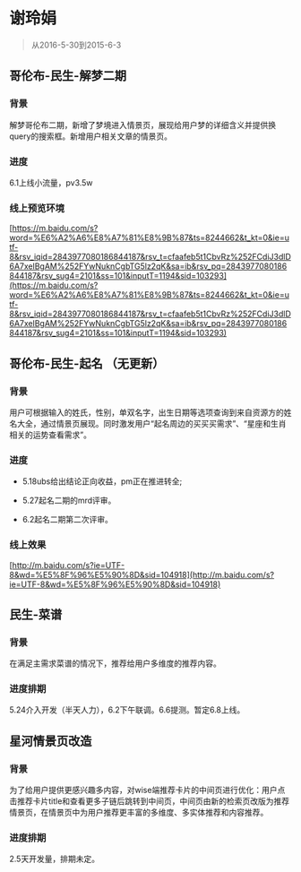 # 谢玲娟

> 从2016-5-30到2015-6-3

## 哥伦布-民生-解梦二期

### 背景

解梦哥伦布二期，新增了梦境进入情景页，展现给用户梦的详细含义并提供换query的搜索框。新增用户相关文章的情景页。

### 进度

6.1上线小流量，pv3.5w

### 线上预览环境

[https://m.baidu.com/s?word=%E6%A2%A6%E8%A7%81%E8%9B%87&ts=8244662&t_kt=0&ie=utf-8&rsv_iqid=2843977080186844187&rsv_t=cfaafeb5t1CbvRz%252FCdiJ3dlD6A7xelBgAM%252FYwNuknCgbTG5lz2qK&sa=ib&rsv_pq=2843977080186844187&rsv_sug4=2101&ss=101&inputT=1194&sid=103293](https://m.baidu.com/s?word=%E6%A2%A6%E8%A7%81%E8%9B%87&ts=8244662&t_kt=0&ie=utf-8&rsv_iqid=2843977080186844187&rsv_t=cfaafeb5t1CbvRz%252FCdiJ3dlD6A7xelBgAM%252FYwNuknCgbTG5lz2qK&sa=ib&rsv_pq=2843977080186844187&rsv_sug4=2101&ss=101&inputT=1194&sid=103293)

## 哥伦布-民生-起名 （无更新）

### 背景

用户可根据输入的姓氏，性别，单双名字，出生日期等选项查询到来自资源方的姓名大全，通过情景页展现。同时激发用户“起名周边的买买买需求”、“星座和生肖相关的运势查看需求”。

### 进度

* 5.18ubs给出结论正向收益，pm正在推进转全;

* 5.27起名二期的mrd评审。

* 6.2起名二期第二次评审。

### 线上效果

[http://m.baidu.com/s?ie=UTF-8&wd=%E5%8F%96%E5%90%8D&sid=104918](http://m.baidu.com/s?ie=UTF-8&wd=%E5%8F%96%E5%90%8D&sid=104918)

## 民生-菜谱

### 背景

在满足主需求菜谱的情况下，推荐给用户多维度的推荐内容。

### 进度排期

5.24介入开发（半天人力），6.2下午联调。6.6提测。暂定6.8上线。

## 星河情景页改造

### 背景

为了给用户提供更感兴趣多内容，对wise端推荐卡片的中间页进行优化：用户点击推荐卡片title和查看更多子链后跳转到中间页，中间页由新的检索页改版为推荐情景页，在情景页中为用户推荐更丰富的多维度、多实体推荐和内容推荐。

### 进度排期

2.5天开发量，排期未定。
